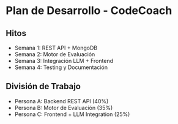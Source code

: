 # Plan de Desarrollo - CodeCoach

## Hitos

- Semana 1: REST API + MongoDB
- Semana 2: Motor de Evaluación
- Semana 3: Integración LLM + Frontend
- Semana 4: Testing y Documentación

## División de Trabajo

- Persona A: Backend REST API (40%)
- Persona B: Motor de Evaluación (35%)
- Persona C: Frontend + LLM Integration (25%)
